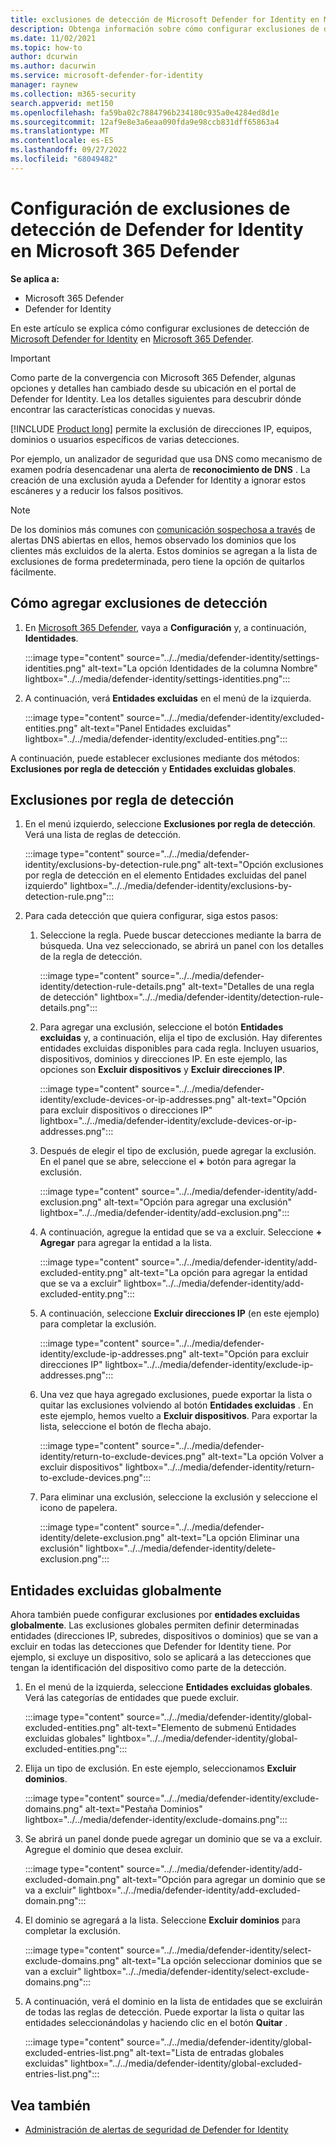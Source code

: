 ```yaml
---
title: exclusiones de detección de Microsoft Defender for Identity en Microsoft 365 Defender
description: Obtenga información sobre cómo configurar exclusiones de detección de Microsoft Defender for Identity en Microsoft 365 Defender.
ms.date: 11/02/2021
ms.topic: how-to
author: dcurwin
ms.author: dacurwin
ms.service: microsoft-defender-for-identity
manager: raynew
ms.collection: m365-security
search.appverid: met150
ms.openlocfilehash: fa59ba02c7884796b234180c935a0e4284ed8d1e
ms.sourcegitcommit: 12af9e8e3a6eaa090fda9e98ccb831dff65863a4
ms.translationtype: MT
ms.contentlocale: es-ES
ms.lasthandoff: 09/27/2022
ms.locfileid: "68049482"
---
```

# <a name="configure-defender-for-identity-detection-exclusions-in-microsoft-365-defender"></a>Configuración de exclusiones de detección de Defender for Identity en Microsoft 365 Defender

**Se aplica a:**

- Microsoft 365 Defender
- Defender for Identity

En este artículo se explica cómo configurar exclusiones de detección de [Microsoft Defender for Identity](/defender-for-identity) en [Microsoft 365 Defender](/microsoft-365/security/defender/overview-security-center).

> [!IMPORTANT]
> Como parte de la convergencia con Microsoft 365 Defender, algunas opciones y detalles han cambiado desde su ubicación en el portal de Defender for Identity. Lea los detalles siguientes para descubrir dónde encontrar las características conocidas y nuevas.

[!INCLUDE [Product long](includes/product-long.md)] permite la exclusión de direcciones IP, equipos, dominios o usuarios específicos de varias detecciones.

Por ejemplo, un analizador de seguridad que usa DNS como mecanismo de examen podría desencadenar una alerta de **reconocimiento de DNS** . La creación de una exclusión ayuda a Defender for Identity a ignorar estos escáneres y a reducir los falsos positivos.

>[!NOTE]
>De los dominios más comunes con [comunicación sospechosa a través](/defender-for-identity/exfiltration-alerts#suspicious-communication-over-dns-external-id-2031) de alertas DNS abiertas en ellos, hemos observado los dominios que los clientes más excluidos de la alerta. Estos dominios se agregan a la lista de exclusiones de forma predeterminada, pero tiene la opción de quitarlos fácilmente.

## <a name="how-to-add-detection-exclusions"></a>Cómo agregar exclusiones de detección

1. En [Microsoft 365 Defender](https://security.microsoft.com/), vaya a **Configuración** y, a continuación, **Identidades**.

   :::image type="content" source="../../media/defender-identity/settings-identities.png" alt-text="La opción Identidades de la columna Nombre" lightbox="../../media/defender-identity/settings-identities.png":::

1. A continuación, verá **Entidades excluidas** en el menú de la izquierda.

   :::image type="content" source="../../media/defender-identity/excluded-entities.png" alt-text="Panel Entidades excluidas" lightbox="../../media/defender-identity/excluded-entities.png":::

A continuación, puede establecer exclusiones mediante dos métodos: **Exclusiones por regla de detección** y **Entidades excluidas globales**.

## <a name="exclusions-by-detection-rule"></a>Exclusiones por regla de detección

1. En el menú izquierdo, seleccione **Exclusiones por regla de detección**. Verá una lista de reglas de detección.

   :::image type="content" source="../../media/defender-identity/exclusions-by-detection-rule.png" alt-text="Opción exclusiones por regla de detección en el elemento Entidades excluidas del panel izquierdo" lightbox="../../media/defender-identity/exclusions-by-detection-rule.png":::

1. Para cada detección que quiera configurar, siga estos pasos:

    1. Seleccione la regla. Puede buscar detecciones mediante la barra de búsqueda. Una vez seleccionado, se abrirá un panel con los detalles de la regla de detección.

       :::image type="content" source="../../media/defender-identity/detection-rule-details.png" alt-text="Detalles de una regla de detección" lightbox="../../media/defender-identity/detection-rule-details.png":::

    1. Para agregar una exclusión, seleccione el botón **Entidades excluidas** y, a continuación, elija el tipo de exclusión. Hay diferentes entidades excluidas disponibles para cada regla. Incluyen usuarios, dispositivos, dominios y direcciones IP. En este ejemplo, las opciones son **Excluir dispositivos** y **Excluir direcciones IP**.

       :::image type="content" source="../../media/defender-identity/exclude-devices-or-ip-addresses.png" alt-text="Opción para excluir dispositivos o direcciones IP" lightbox="../../media/defender-identity/exclude-devices-or-ip-addresses.png":::

    1. Después de elegir el tipo de exclusión, puede agregar la exclusión. En el panel que se abre, seleccione el **+** botón para agregar la exclusión.

       :::image type="content" source="../../media/defender-identity/add-exclusion.png" alt-text="Opción para agregar una exclusión" lightbox="../../media/defender-identity/add-exclusion.png":::

    1. A continuación, agregue la entidad que se va a excluir. Seleccione **+ Agregar** para agregar la entidad a la lista.

       :::image type="content" source="../../media/defender-identity/add-excluded-entity.png" alt-text="La opción para agregar la entidad que se va a excluir" lightbox="../../media/defender-identity/add-excluded-entity.png":::

    1. A continuación, seleccione **Excluir direcciones IP** (en este ejemplo) para completar la exclusión.

       :::image type="content" source="../../media/defender-identity/exclude-ip-addresses.png" alt-text="Opción para excluir direcciones IP" lightbox="../../media/defender-identity/exclude-ip-addresses.png":::

    1. Una vez que haya agregado exclusiones, puede exportar la lista o quitar las exclusiones volviendo al botón **Entidades excluidas** . En este ejemplo, hemos vuelto a **Excluir dispositivos**. Para exportar la lista, seleccione el botón de flecha abajo.

       :::image type="content" source="../../media/defender-identity/return-to-exclude-devices.png" alt-text="La opción Volver a excluir dispositivos" lightbox="../../media/defender-identity/return-to-exclude-devices.png":::

    1. Para eliminar una exclusión, seleccione la exclusión y seleccione el icono de papelera.

       :::image type="content" source="../../media/defender-identity/delete-exclusion.png" alt-text="La opción Eliminar una exclusión" lightbox="../../media/defender-identity/delete-exclusion.png":::

## <a name="global-excluded-entities"></a>Entidades excluidas globalmente

Ahora también puede configurar exclusiones por **entidades excluidas globalmente**. Las exclusiones globales permiten definir determinadas entidades (direcciones IP, subredes, dispositivos o dominios) que se van a excluir en todas las detecciones que Defender for Identity tiene. Por ejemplo, si excluye un dispositivo, solo se aplicará a las detecciones que tengan la identificación del dispositivo como parte de la detección.

1. En el menú de la izquierda, seleccione **Entidades excluidas globales**. Verá las categorías de entidades que puede excluir.

   :::image type="content" source="../../media/defender-identity/global-excluded-entities.png" alt-text="Elemento de submenú Entidades excluidas globales" lightbox="../../media/defender-identity/global-excluded-entities.png":::

1. Elija un tipo de exclusión. En este ejemplo, seleccionamos **Excluir dominios**.

   :::image type="content" source="../../media/defender-identity/exclude-domains.png" alt-text="Pestaña Dominios" lightbox="../../media/defender-identity/exclude-domains.png":::

1. Se abrirá un panel donde puede agregar un dominio que se va a excluir. Agregue el dominio que desea excluir.

   :::image type="content" source="../../media/defender-identity/add-excluded-domain.png" alt-text="Opción para agregar un dominio que se va a excluir" lightbox="../../media/defender-identity/add-excluded-domain.png":::

1. El dominio se agregará a la lista. Seleccione **Excluir dominios** para completar la exclusión.

   :::image type="content" source="../../media/defender-identity/select-exclude-domains.png" alt-text="La opción seleccionar dominios que se van a excluir" lightbox="../../media/defender-identity/select-exclude-domains.png":::

1. A continuación, verá el dominio en la lista de entidades que se excluirán de todas las reglas de detección. Puede exportar la lista o quitar las entidades seleccionándolas y haciendo clic en el botón **Quitar** .

   :::image type="content" source="../../media/defender-identity/global-excluded-entries-list.png" alt-text="Lista de entradas globales excluidas" lightbox="../../media/defender-identity/global-excluded-entries-list.png":::

## <a name="see-also"></a>Vea también

- [Administración de alertas de seguridad de Defender for Identity](manage-security-alerts.md)
